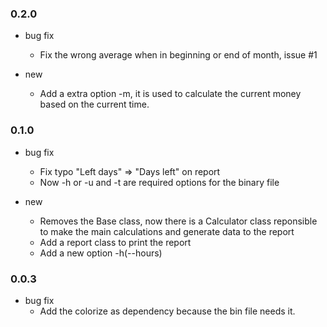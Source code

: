 ### 0.2.0

* bug fix
  * Fix the wrong average when in beginning or end of month, issue #1

* new
  * Add a extra option -m, it is used to calculate the current money based on
    the current time.

### 0.1.0

* bug fix
  * Fix typo "Left days" => "Days left" on report
  * Now -h or -u and -t are required options for the binary file

* new
  * Removes the Base class, now there is a Calculator class reponsible to make
    the main calculations and generate data to the report
  * Add a report class to print the report
  * Add a new option -h(--hours)


### 0.0.3

* bug fix
  * Add the colorize as dependency because the bin file needs it.

